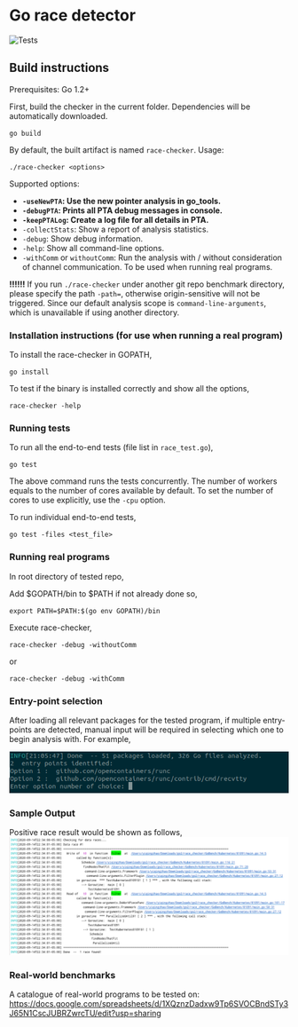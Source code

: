 # Go race detector

![Tests](https://github.com/o2lab/go2/workflows/Tests/badge.svg)

## Build instructions

Prerequisites: Go 1.2+

First, build the checker in the current folder.
Dependencies will be automatically downloaded.
```
go build
```
By default, the built artifact is named `race-checker`.
Usage:

```
./race-checker <options>
```

Supported options:
- **`-useNewPTA`: Use the new pointer analysis in go_tools.**
- **`-debugPTA`: Prints all PTA debug messages in console.**
- **`-keepPTALog`: Create a log file for all details in PTA.**
- `-collectStats`: Show a report of analysis statistics.
- `-debug`: Show debug information.
- `-help`: Show all command-line options.
- `-withComm` or `withoutComm`: Run the analysis with / without consideration of channel communication. To be used when running real programs. 

**!!!!!!** If you run ```./race-checker``` under another git repo benchmark directory, please specify the path `-path=`, otherwise origin-sensitive will not be triggered. Since our default analysis scope is ```command-line-arguments```, which is unavailable if using another directory.

### Installation instructions (for use when running a real program)

To install the race-checker in GOPATH,
```
go install
```

To test if the binary is installed correctly and show all the options,
```
race-checker -help
```

### Running tests

To run all the end-to-end tests (file list in `race_test.go`),
```
go test
``` 

The above command runs the tests concurrently. 
The number of workers equals to the number of cores available by default.
To set the number of cores to use explicitly, use the `-cpu` option.

To run individual end-to-end tests,
```
go test -files <test_file>
```

### Running real programs

In root directory of tested repo, 

Add $GOPATH/bin to $PATH if not already done so, 
```
export PATH=$PATH:$(go env GOPATH)/bin
```

Execute race-checker,
```
race-checker -debug -withoutComm
```
or
```
race-checker -debug -withComm
```

### Entry-point selection

After loading all relevant packages for the tested program, if multiple entry-points are detected, manual input will be required in selecting which one to begin analysis with. For example, 

![Image of manual selection required when analyzing runc](../tests/screenshot1.png)


### Sample Output

Positive race result would be shown as follows, 
![Image of data race report](../tests/screenshot.png)

### Real-world benchmarks

A catalogue of real-world programs to be tested on: 
https://docs.google.com/spreadsheets/d/1XQznzDadxw9Tp6SVOCBndSTy3J65N1CscJUBRZwrcTU/edit?usp=sharing

